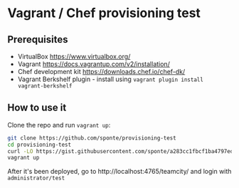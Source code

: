 # Vagrant / Chef provisioning test

## Prerequisites

* VirtualBox https://www.virtualbox.org/
* Vagrant https://docs.vagrantup.com/v2/installation/
* Chef development kit https://downloads.chef.io/chef-dk/
* Vagrant Berkshelf plugin - install using ```vagrant plugin install vagrant-berkshelf```


## How to use it

Clone the repo and run ```vagrant up```:

```bash
git clone https://github.com/sponte/provisioning-test
cd provisioning-test
curl -LO https://gist.githubusercontent.com/sponte/a283cc1fbcf1ba4797ed/raw/bddf6d54d7a51e44e5151ded22b9635e45e2e0da/.secret
vagrant up
```

After it's been deployed, go to http://localhost:4765/teamcity/ and login with ```administrator/test```

